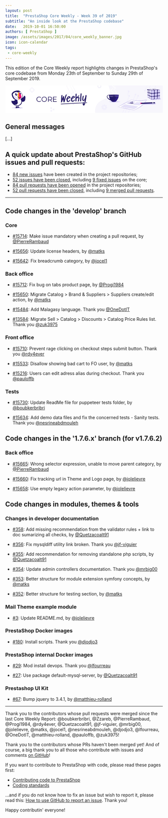 ```yaml
---
layout: post
title:  "PrestaShop Core Weekly - Week 39 of 2019"
subtitle: "An inside look at the PrestaShop codebase"
date:   2019-10-01 16:50:00
authors: [ PrestaShop ]
image: /assets/images/2017/04/core_weekly_banner.jpg
icon: icon-calendar
tags:
 - core-weekly
---
```


This edition of the Core Weekly report highlights changes in PrestaShop's core codebase from Monday 23th of September to Sunday 29th of September 2019.

![Core Weekly banner](/assets/images/2018/12/banner-core-weekly.jpg)


## General messages

[...]


## A quick update about PrestaShop's GitHub issues and pull requests:

- [84 new issues](https://github.com/search?q=org%3APrestaShop+is%3Apublic++-repo%3Aprestashop%2Fprestashop.github.io++is%3Aissue+created%3A2019-09-23..2019-09-29) have been created in the project repositories;
- [52 issues have been closed](https://github.com/search?q=org%3APrestaShop+is%3Apublic++-repo%3Aprestashop%2Fprestashop.github.io++is%3Aissue+closed%3A2019-09-23..2019-09-29), including [9 fixed issues](https://github.com/search?q=org%3APrestaShop+is%3Apublic++-repo%3Aprestashop%2Fprestashop.github.io++is%3Aissue+label%3Afixed+closed%3A2019-09-23..2019-09-29) on the core;
- [84 pull requests have been opened](https://github.com/search?q=org%3APrestaShop+is%3Apublic++-repo%3Aprestashop%2Fprestashop.github.io++is%3Apr+created%3A2019-09-23..2019-09-29) in the project repositories;
- [52 pull requests have been closed](https://github.com/search?q=org%3APrestaShop+is%3Apublic++-repo%3Aprestashop%2Fprestashop.github.io++is%3Apr+closed%3A2019-09-23..2019-09-29), including [9 merged pull requests](https://github.com/search?q=org%3APrestaShop+is%3Apublic++-repo%3Aprestashop%2Fprestashop.github.io++is%3Apr+merged%3A2019-09-23..2019-09-29).
----------

## Code changes in the 'develop' branch

### Core

* [#15714](https://github.com/PrestaShop/PrestaShop/pull/15714): Make issue mandatory when creating a pull request, by [@PierreRambaud](https://github.com/PierreRambaud)

* [#15656](https://github.com/PrestaShop/PrestaShop/pull/15656): Update license headers, by [@matks](https://github.com/matks)

* [#15642](https://github.com/PrestaShop/PrestaShop/pull/15642): Fix breadcrumb category, by [@jocel1](https://github.com/jocel1)

### Back office

* [#15712](https://github.com/PrestaShop/PrestaShop/pull/15712): Fix bug on tabs product page, by [@Progi1984](https://github.com/Progi1984)

* [#15650](https://github.com/PrestaShop/PrestaShop/pull/15650): Migrate Catalog > Brand & Suppliers > Suppliers create/edit action, by [@matks](https://github.com/matks)

* [#15484](https://github.com/PrestaShop/PrestaShop/pull/15484): Add Malagasy language. Thank you [@OneDotIT](https://github.com/OneDotIT)

* [#13584](https://github.com/PrestaShop/PrestaShop/pull/13584): Migrate Sell > Catalog > Discounts > Catalog Price Rules list. Thank you [@zuk3975](https://github.com/zuk3975)

### Front office

* [#15710](https://github.com/PrestaShop/PrestaShop/pull/15710): Prevent rage clicking on checkout steps submit button. Thank you [@rdy4ever](https://github.com/rdy4ever)

* [#15533](https://github.com/PrestaShop/PrestaShop/pull/15533): Disallow showing bad cart to FO user, by [@matks](https://github.com/matks)

* [#15216](https://github.com/PrestaShop/PrestaShop/pull/15216): Users can edit adress alias during checkout. Thank you [@pauloffb](https://github.com/pauloffb)

### Tests

* [#15730](https://github.com/PrestaShop/PrestaShop/pull/15730): Update ReadMe file for puppeteer tests folder, by [@boubkerbribri](https://github.com/boubkerbribri)

* [#15634](https://github.com/PrestaShop/PrestaShop/pull/15634): Add demo data files and fix the concerned tests - Sanity tests. Thank you [@nesrineabdmouleh](https://github.com/nesrineabdmouleh)

## Code changes in the '1.7.6.x' branch (for v1.7.6.2)

### Back office

* [#15665](https://github.com/PrestaShop/PrestaShop/pull/15665): Wrong selector expression, unable to move parent category, by [@PierreRambaud](https://github.com/PierreRambaud)

* [#15660](https://github.com/PrestaShop/PrestaShop/pull/15660): Fix tracking url in Theme and Logo page, by [@jolelievre](https://github.com/jolelievre)

* [#15658](https://github.com/PrestaShop/PrestaShop/pull/15658): Use empty legacy action parameter, by [@jolelievre](https://github.com/jolelievre)

## Code changes in modules, themes & tools

### Changes in developer documentation

* [#358](https://github.com/PrestaShop/docs/pull/358): Add missing recommendation from the validator rules + link to doc sumarizing all checks, by [@Quetzacoalt91](https://github.com/Quetzacoalt91)

* [#356](https://github.com/PrestaShop/docs/pull/356): Fix mysqldiff utility link broken. Thank you [@jf-viguier](https://github.com/jf-viguier)

* [#355](https://github.com/PrestaShop/docs/pull/355): Add recommendation for removing standalone php scripts, by [@Quetzacoalt91](https://github.com/Quetzacoalt91)

* [#354](https://github.com/PrestaShop/docs/pull/354): Update admin controllers documentation. Thank you [@mrbig00](https://github.com/mrbig00)

* [#353](https://github.com/PrestaShop/docs/pull/353): Better structure for module extension symfony concepts, by [@matks](https://github.com/matks)

* [#352](https://github.com/PrestaShop/docs/pull/352): Better structure for testing section, by [@matks](https://github.com/matks)

### Mail Theme example module

* [#3](https://github.com/PrestaShop/example_module_mailtheme/pull/3): Update README.md, by [@jolelievre](https://github.com/jolelievre)

### PrestaShop Docker images

* [#180](https://github.com/PrestaShop/docker/pull/180): Install scripts. Thank you [@djodjo3](https://github.com/djodjo3)

### PrestaShop internal Docker images

* [#29](https://github.com/PrestaShop/docker-internal-images/pull/29): Mod install devops. Thank you [@lfourreau](https://github.com/lfourreau)

* [#27](https://github.com/PrestaShop/docker-internal-images/pull/27): Use package default-mysql-server, by [@Quetzacoalt91](https://github.com/Quetzacoalt91)

### Prestashop UI Kit

* [#67](https://github.com/PrestaShop/prestashop-ui-kit/pull/67): Bump jquery to 3.4.1, by [@matthieu-rolland](https://github.com/matthieu-rolland)

<hr />

Thank you to the contributors whose pull requests were merged since the last Core Weekly Report: @boubkerbribri, @Zzareb, @PierreRambaud, @Progi1984, @rdy4ever, @Quetzacoalt91, @jf-viguier, @mrbig00, @jolelievre, @matks, @jocel1, @nesrineabdmouleh, @djodjo3, @lfourreau, @OneDotIT, @matthieu-rolland, @pauloffb, @zuk3975!

Thank you to the contributors whose PRs haven't been merged yet! And of course, a big thank you to all those who contribute with issues and comments [on GitHub](https://github.com/PrestaShop/PrestaShop)!

If you want to contribute to PrestaShop with code, please read these pages first:

 * [Contributing code to PrestaShop](https://devdocs.prestashop.com/1.7/contribute/contribution-guidelines/)
 * [Coding standards](https://devdocs.prestashop.com/1.7/development/coding-standards/)

...and if you do not know how to fix an issue but wish to report it, please read this: [How to use GitHub to report an issue](https://devdocs.prestashop.com/1.7/contribute/contribute-reporting-issues/). Thank you!

Happy contributin' everyone!


